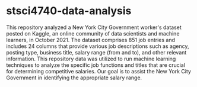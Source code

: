 # stsci4740-data-analysis
This repository analyzed a New York City Government worker's dataset posted on Kaggle, an online community of data scientists and machine learners, in October 2021. The dataset comprises 851 job entries and includes 24 columns that provide various job descriptions such as agency, posting type, business title, salary range (from and to), and other relevant information. This repository data was utilized to run machine learning techniques to analyze the specific job functions and titles that are crucial for determining competitive salaries. Our goal is to assist the New York City Government in identifying the appropriate salary range.
